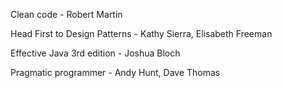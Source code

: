 
Clean code - Robert Martin

Head First to Design Patterns -  Kathy Sierra, Elisabeth Freeman

Effective Java 3rd edition - Joshua Bloch

Pragmatic programmer - Andy Hunt, Dave Thomas